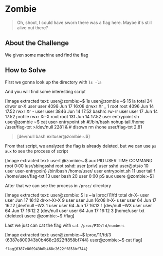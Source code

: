 # Zombie
> Oh, shoot, I could have sworn there was a flag here. Maybe it's still alive out there?

## About the Challenge

We given some machine and find the flag

## How to Solve

First we gonna look up the directory with `ls -la`

And you will find some interesting script


[Image extracted text: user@zombie:~$ 1s
user@zombie
~$ 15
la
total 24
drwxr
sr-X
user
user
4096 Jun 17 16:08
drwxr
Xr _
1 root
root
4096
Jun 14 17.52
rwxr
Xr -
user
user
3846 Jun 14 17.52
bashrc
rw-rr
user
user
17
Jun 14 17.52
profile
rwxr
Xr-X
root
root
131
Jun 14 17:52
user
entrypoint
sh
user@zombie
~$
cat
user-entrypoint.sh
#!/bin/bash
nohup tail
/home
/user/flag-txt >/dev/null 2281 & #
disown
rm
/hone
user/flag-txt 2,81
>[dev/null
bash
exituser@zombie:~$]


From that script, we analyzed the flag is already deleted, but we can use `ps aux` to see the process of script


[Image extracted text: usert
@zombie:~$
aux
PID
USER
TIME
COMMAND
root
0:00
lusr/sbingsshd
root
sshd:
user
[priv]
user
sshd
user@pts/o
10
user
user-entrypoin} /bin/bash
/home/user/
user
entrypoint.sh
11
user
tail
f /home/user/flag-txt
13
user
bash
20
user
0:00 pS
aux
usere
@zombie:~$]


After that we can see the process in `/proc/` directory


[Image extracted text: user@zombie: $ ls
~la
Iproc/11/fd
total
dr-X-
user
user
Jun
17 16:12
dr-xr-Xr-X
9 user
user
Jun
16:08
lr-X-
user
user
64
Jun
17 16:12
[devfnull
~WX
1 user
user
64
Jun
17 16:12 1
[dev/null
~WX
user
user
64
Jun
17 16:12 2
[dev/null
user
user
64
Jun
17 16:12 3
[home/user
txt (deleted)
usere
@zombie:~$
/flag]


Last we just can cat the flag with `cat /proc/PID/fd/numbers`


[Image extracted text: user@zombie:~$
Iproc/11/fd/3
{6387e800943b0b468c2622ff858bf744}
user@zombie:~$
cat
flag]


```
flag{6387e800943b0b468c2622ff858bf744}
```